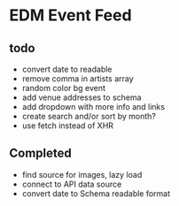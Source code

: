 # EDM Event Feed

## todo 
- convert date to readable 
- remove comma in artists array
- random color bg event
- add venue addresses to schema
- add dropdown with more info and links
- create search and/or sort by month?
- use fetch instead of XHR

## Completed

- find source for images, lazy load 	
- connect to API data source
- convert date to Schema readable format
